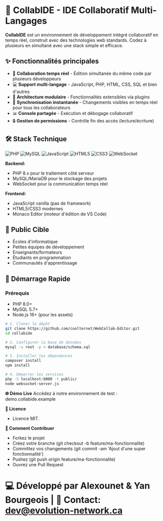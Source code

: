 # 🚀 CollabIDE - IDE Collaboratif Multi-Langages

**CollabIDE** est un environnement de développement intégré collaboratif en temps réel, construit avec des technologies web standards. Codez à plusieurs en simultané avec une stack simple et efficace.

## ✨ Fonctionnalités principales

- 👥 **Collaboration temps réel** - Édition simultanée du même code par plusieurs développeurs
- 💻 **Support multi-langage** - JavaScript, PHP, HTML, CSS, SQL et bien d'autres
- 🔌 **Architecture modulaire** - Fonctionnalités extensibles via plugins
- 🔄 **Synchronisation instantanée** - Changements visibles en temps réel pour tous les collaborateurs
- 📊 **Console partagée** - Exécution et débogage collaboratif
- 🔒 **Gestion de permissions** - Contrôle fin des accès (lecture/écriture)

## 🛠 Stack Technique

![PHP](https://img.shields.io/badge/PHP-777BB4?logo=php&logoColor=white)
![MySQL](https://img.shields.io/badge/MySQL-4479A1?logo=mysql&logoColor=white)
![JavaScript](https://img.shields.io/badge/JavaScript-F7DF1E?logo=javascript&logoColor=black)
![HTML5](https://img.shields.io/badge/HTML5-E34F26?logo=html5&logoColor=white)
![CSS3](https://img.shields.io/badge/CSS3-1572B6?logo=css3&logoColor=white)
![WebSocket](https://img.shields.io/badge/WebSocket-010101?logo=websocket&logoColor=white)

**Backend:**
- PHP 8.x pour le traitement côté serveur
- MySQL/MariaDB pour le stockage des projets
- WebSocket pour la communication temps réel

**Frontend:**
- JavaScript vanilla (pas de framework)
- HTML5/CSS3 modernes
- Monaco Editor (moteur d'édition de VS Code)

## 🎯 Public Cible

- Écoles d'informatique
- Petites équipes de développement
- Enseignants/formateurs
- Étudiants en programmation
- Communautés d'apprentissage

## 🚀 Démarrage Rapide

### Prérequis
- PHP 8.0+
- MySQL 5.7+
- Node.js 16+ (pour les assets)

```bash
# 1. Cloner le dépôt
git clone https://github.com/coolternet/WebCollab-Editor.git
cd collabide

# 2. Configurer la base de données
mysql -u root -p < database/schema.sql

# 3. Installer les dépendances
composer install
npm install

# 4. Démarrer les services
php -S localhost:8000 -t public/
node websocket-server.js
```

**🌐 Démo Live**
Accédez à notre environnement de test : demo.collabide.example

**📄 Licence**

- Licence MIT.

**🤝 Comment Contribuer**
- Forkez le projet
- Créez votre branche (git checkout -b feature/ma-fonctionnalite)
- Committez vos changements (git commit -am 'Ajout d'une super fonctionnalité')
- Pushez (git push origin feature/ma-fonctionnalite)
- Ouvrez une Pull Request


💻 Développé par Alexounet & Yan Bourgeois | 📧 Contact: dev@evolution-network.ca
===
